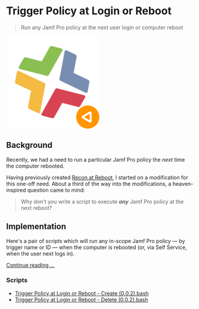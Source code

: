 # Trigger Policy at Login or Reboot

> Run any Jamf Pro policy at the next user login or computer reboot

<img src="images/Trigger%20Policy%20at%20Login%20or%20Reboot.png" width="250">

## Background

Recently, we had a need to run a particular Jamf Pro policy the _next_ time the computer rebooted.

Having previously created [Recon at Reboot](https://snelson.us/2022/08/recon-at-reboot-1-0-1/), I started on a  modification for this one-off need. About a third of the way into the modifications, a heaven-inspired question came to mind:

> Why don't you write a script to execute _**any**_ Jamf Pro policy at the next reboot?


## Implementation

Here's a pair of scripts which will run any in-scope Jamf Pro policy — by trigger name or ID — when the computer is rebooted (or, via Self Service, when the user next logs in).

[Continue reading …](https://snelson.us/2023/04/trigger-policy-at-login-or-reboot-0-0-2/)


### Scripts
- [Trigger Policy at Login or Reboot - Create (0.0.2).bash](Trigger%20Policy%20at%20Login%20or%20Reboot%20-%20Create%20(0.0.2).bash)
- [Trigger Policy at Login or Reboot - Delete (0.0.2).bash](Trigger%20Policy%20at%20Login%20or%20Reboot%20-%20Delete%20(0.0.2).bash)

